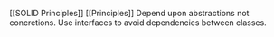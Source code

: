 [[SOLID Principles]]
[[Principles]]
Depend upon abstractions not concretions. Use interfaces to avoid dependencies between classes.